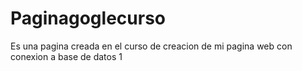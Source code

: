 # Paginagoglecurso
Es una pagina creada en el curso de creacion de mi pagina web con conexion a base de datos 1
